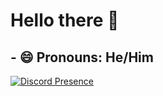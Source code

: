 # Hello there 👋

## - 😄 Pronouns: He/Him

[![Discord Presence](https://lanyard-profile-readme.vercel.app/api/796763103949488129)](https://discord.com/users/796763103949488129)

<!--
**yxak/yxak** is a ✨ _special_ ✨ repository because its `README.md` (this file) appears on your GitHub profile.

Here are some ideas to get you started:

- 🔭 I’m currently working on ...
- 🌱 I’m currently learning ...
- 👯 I’m looking to collaborate on ...
- 🤔 I’m looking for help with ...
- 💬 Ask me about ...
- 📫 How to reach me: ...
- 😄 Pronouns: ...
- ⚡ Fun fact: ...
-->
